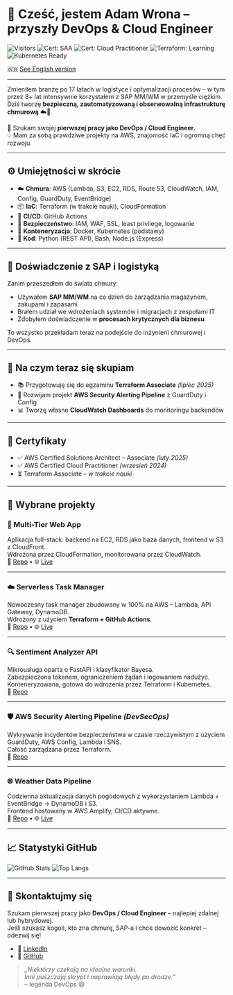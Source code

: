 # 👋 Cześć, jestem Adam Wrona – przyszły DevOps & Cloud Engineer  
![Visitors](https://visitor-badge.laobi.icu/badge?page_id=cloudcr0w.cloudcr0w)
![Cert: SAA](https://img.shields.io/badge/AWS--SAA-FEB2025-yellow?logo=amazonaws)
![Cert: Cloud Practitioner](https://img.shields.io/badge/Cloud%20Practitioner-SEP2024-blue?logo=amazonaws)
![Terraform: Learning](https://img.shields.io/badge/Terraform-W%20trakcie-purple?logo=terraform)
![Kubernetes Ready](https://img.shields.io/badge/Kubernetes-Podstawy-blue?logo=kubernetes)

🇬🇧 [See English version](./README.md)

---

Zmieniłem branżę po 17 latach w logistyce i optymalizacji procesów – w tym przez 8+ lat intensywnie korzystałem z SAP MM/WM w przemyśle ciężkim.  
Dziś tworzę **bezpieczną, zautomatyzowaną i obserwowalną infrastrukturę chmurową** ☁️🚀

🎯 Szukam swojej **pierwszej pracy jako DevOps / Cloud Engineer**.  
💡 Mam za sobą prawdziwe projekty na AWS, znajomość IaC i ogromną chęć rozwoju.

---

## ⚙️ Umiejętności w skrócie

- ☁️ **Chmura**: AWS (Lambda, S3, EC2, RDS, Route 53, CloudWatch, IAM, Config, GuardDuty, EventBridge)
- 📦 **IaC**: Terraform (w trakcie nauki), CloudFormation
- 🔁 **CI/CD**: GitHub Actions
- 🔐 **Bezpieczeństwo**: IAM, WAF, SSL, least privilege, logowanie
- 🐳 **Konteneryzacja**: Docker, Kubernetes (podstawy)
- 🧠 **Kod**: Python (REST API), Bash, Node.js (Express)

---

## 🧭 Doświadczenie z SAP i logistyką

Zanim przeszedłem do świata chmury:

- Używałem **SAP MM/WM** na co dzień do zarządzania magazynem, zakupami i zapasami
- Brałem udział we wdrożeniach systemów i migracjach z zespołami IT
- Zdobyłem doświadczenie w **procesach krytycznych dla biznesu**

To wszystko przekładam teraz na podejście do inżynierii chmurowej i DevOps.

---

## 🚧 Na czym teraz się skupiam

- 📚 Przygotowuję się do egzaminu **Terraform Associate** *(lipiec 2025)*
- 🔐 Rozwijam projekt **AWS Security Alerting Pipeline** z GuardDuty i Config
- 📊 Tworzę własne **CloudWatch Dashboards** do monitoringu backendów

---

## 📜 Certyfikaty

- ✅ AWS Certified Solutions Architect – Associate *(luty 2025)*
- ✅ AWS Certified Cloud Practitioner *(wrzesień 2024)*
- ⏳ Terraform Associate – *w trakcie nauki*

---

## 💼 Wybrane projekty

### 🧱 Multi-Tier Web App  
Aplikacja full-stack: backend na EC2, RDS jako baza danych, frontend w S3 z CloudFront.  
Wdrożona przez CloudFormation, monitorowana przez CloudWatch.  
🔗 [Repo](https://github.com/cloudcr0w/multi-tier-webapp) • 🌐 [Live](https://crow-project.click)

---

### ☁️ Serverless Task Manager  
Nowoczesny task manager zbudowany w 100% na AWS – Lambda, API Gateway, DynamoDB.  
Wdrożony z użyciem **Terraform + GitHub Actions**.  
🔗 [Repo](https://github.com/cloudcr0w/serverless-project) • 🌐 [Live](https://d22fapw93bv9rh.cloudfront.net)

---

### 🔍 Sentiment Analyzer API  
Mikrousługa oparta o FastAPI i klasyfikator Bayesa.  
Zabezpieczona tokenem, ograniczeniem żądań i logowaniem nadużyć.  
Konteneryzowana, gotowa do wdrożenia przez Terraform i Kubernetes.  
🔗 [Repo](https://github.com/cloudcr0w/sentiment-analyzer-devops)

---

### 🛡️ AWS Security Alerting Pipeline *(DevSecOps)*  
Wykrywanie incydentów bezpieczeństwa w czasie rzeczywistym z użyciem GuardDuty, AWS Config, Lambda i SNS.  
Całość zarządzana przez Terraform.  
🔗 [Repo](https://github.com/cloudcr0w/security-alerting-pipeline)

---

### 🌐 Weather Data Pipeline  
Codzienna aktualizacja danych pogodowych z wykorzystaniem Lambda + EventBridge → DynamoDB i S3.  
Frontend hostowany w AWS Amplify, CI/CD aktywne.  
🔗 [Repo](https://github.com/cloudcr0w/weather-project) • 🌐 [Live](https://main.d24ky3ld7v2sml.amplifyapp.com)

---

## 📈 Statystyki GitHub

![GitHub Stats](https://github-readme-stats.vercel.app/api?username=cloudcr0w&show_icons=true&theme=github_dark&hide_rank=true)
![Top Langs](https://github-readme-stats.vercel.app/api/top-langs/?username=cloudcr0w&layout=compact&theme=github_dark)

---

## 🤝 Skontaktujmy się

Szukam pierwszej pracy jako **DevOps / Cloud Engineer** – najlepiej zdalnej lub hybrydowej.  
Jeśli szukasz kogoś, kto zna chmurę, SAP-a i chce dowozić konkret – odezwij się!

- 📌 [LinkedIn](https://linkedin.com/in/adam-wrona-111ba728b/)  
- 📌 [GitHub](https://github.com/cloudcr0w)

> *„Niektórzy czekają na idealne warunki.  
> Inni puszczają skrypt i naprawiają błędy po drodze.”*  
> – legenda DevOps 😄
